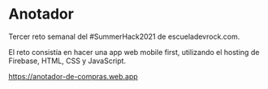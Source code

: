 # Anotador
Tercer reto semanal del #SummerHack2021 de escueladevrock.com.

El reto consistía en hacer una app web mobile first, utilizando el hosting de Firebase, HTML, CSS y JavaScript.

https://anotador-de-compras.web.app
